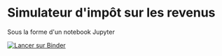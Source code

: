 # Simulateur d'impôt sur les revenus

Sous la forme d'un notebook Jupyter

[![Lancer sur Binder](https://mybinder.org/badge_logo.svg)](https://mybinder.org/v2/gh/tducret/impots-revenus/master?filepath=Simulateur_impots_revenus_2020.ipynb)
